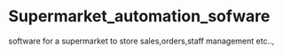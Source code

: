 # Supermarket_automation_sofware
software for a supermarket to store sales,orders,staff management etc..,
